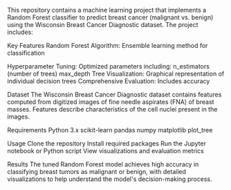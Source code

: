 This repository contains a machine learning project that implements a Random Forest classifier to predict breast cancer (malignant vs. benign) using the Wisconsin Breast Cancer Diagnostic dataset. The project includes:

Key Features
Random Forest Algorithm: Ensemble learning method for classification

Hyperparameter Tuning: Optimized parameters including:
n_estimators (number of trees)
max_depth
Tree Visualization: Graphical representation of individual decision trees
Comprehensive Evaluation: Includes accuracy

Dataset
The Wisconsin Breast Cancer Diagnostic dataset contains features computed from digitized images of fine needle aspirates (FNA) of breast masses. Features describe characteristics of the cell nuclei present in the images.

Requirements
Python 3.x
scikit-learn
pandas
numpy
matplotlib
plot_tree

Usage
Clone the repository
Install required packages
Run the Jupyter notebook or Python script
View visualizations and evaluation metrics

Results
The tuned Random Forest model achieves high accuracy in classifying breast tumors as malignant or benign, with detailed visualizations to help understand the model's decision-making process.
